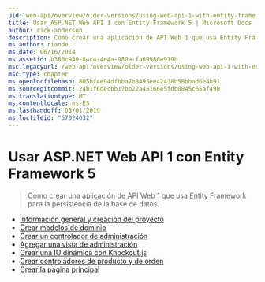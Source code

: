 ```yaml
---
uid: web-api/overview/older-versions/using-web-api-1-with-entity-framework-5/index
title: Usar ASP.NET Web API 1 con Entity Framework 5 | Microsoft Docs
author: rick-anderson
description: Cómo crear una aplicación de API Web 1 que usa Entity Framework para la persistencia de la base de datos.
ms.author: riande
ms.date: 06/16/2014
ms.assetid: b380c940-84c4-4e4a-980a-fa69986e919b
msc.legacyurl: /web-api/overview/older-versions/using-web-api-1-with-entity-framework-5
msc.type: chapter
ms.openlocfilehash: 805bf4e94dfbba7b8495ee42438b58bbad6e4b91
ms.sourcegitcommit: 24b1f6decbb17bb22a45166e5fdb0845c65af498
ms.translationtype: MT
ms.contentlocale: es-ES
ms.lasthandoff: 03/01/2019
ms.locfileid: "57024032"
---
```

<a name="using-aspnet-web-api-1-with-entity-framework-5"></a>Usar ASP.NET Web API 1 con Entity Framework 5
====================
> Cómo crear una aplicación de API Web 1 que usa Entity Framework para la persistencia de la base de datos.


- [Información general y creación del proyecto](using-web-api-with-entity-framework-part-1.md)
- [Crear modelos de dominio](using-web-api-with-entity-framework-part-2.md)
- [Crear un controlador de administración](using-web-api-with-entity-framework-part-3.md)
- [Agregar una vista de administración](using-web-api-with-entity-framework-part-4.md)
- [Crear una IU dinámica con Knockout.js](using-web-api-with-entity-framework-part-5.md)
- [Crear controladores de producto y de orden](using-web-api-with-entity-framework-part-6.md)
- [Crear la página principal](using-web-api-with-entity-framework-part-7.md)
